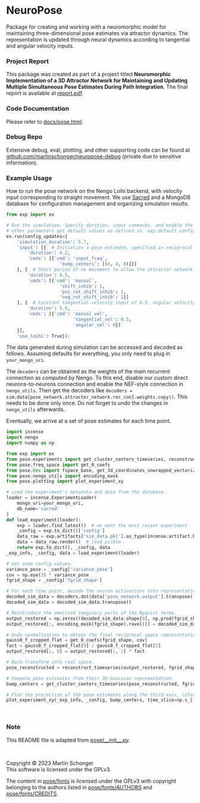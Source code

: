 # NeuroPose

Package for creating and working with a neuromorphic model for maintaining three-dimensional pose estimates via attractor dynamics. The representation is updated through neural dynamics according to tangential and angular velocity inputs.

### Project Report
This package was created as part of a project titled **Neuromorphic Implementation of a 3D Attractor Network for Maintaining and Updating Multiple Simultaneous Pose Estimates During Path Integration**. The final report is available at [report.pdf](report.pdf).

### Code Documentation
Please refer to [docs/pose.html](docs/pose.html).

### Debug Repo
Extensive debug, eval, plotting, and other supporting code can be found at [github.com/martinschonger/neuropose-debug](https://github.com/martinschonger/neuropose-debug) (private due to sensitive information).

### Example Usage
How to run the pose network on the Nengo Loihi backend, with velocity input
corresponding to straight movement. We use [Sacred](https://github.com/IDSIA/sacred) and a
MongoDB database for configuration management and organizing simulation results.

```python
from exp import ex

# Run the simulation. Specify duration, input commands, and enable the Nengo Loihi backend. All
# other parameters get default values as defined in `exp.default_config`.
ex.run(config_updates={
    'simulation_duration': 5.7,
    'input': [{  # Initialize a pose estimate, specified in reciprocal grid coordinates.
        'duration': 0.2,
        'cmds': [{'cmd': 'input_freq',
                    'bump_centers': [(4, 4, 0)]}]
    }, {  # Short period of no movement to allow the attractor network reach a stable state.
        'duration': 0.5,
        'cmds': [{'cmd': 'manual',
                    'shift_inhib': 1,
                    'pos_rot_shift_inhib': 1,
                    'neg_rot_shift_inhib': 1}]
    }, {  # Constant tangential velocity input of 0.5, angular velocity input of 0.
        'duration': 5.0,
        'cmds': [{'cmd': 'manual_vel',
                         'tangential_vel': 0.5,
                         'angular_vel': 0}]
    }],
    'use_loihi': True});
```

The data generated during simulation can be accessed and decoded as follows.
Assuming defaults for everything, you only need to plug in ``your_mongo_uri``.

The ``decoders`` can be obtained as the weights of the main recurrent connection as computed by Nengo. To this end, disable our custom direct neurons-to-neurons connection and enable the NEF-style connection in `nengo_utils`. Then get the decoders like ``decoders = sim.data[pose_network.attractor_network.rec_con].weights.copy()``. This needs to be done only once. Do not forget to undo the changes in `nengo_utils` afterwards.

Eventually, we arrive at a set of pose estimates for each time point.

```python
import incense
import nengo
import numpy as np

from exp import ex
from pose.experiments import get_cluster_centers_timeseries, reconstruct_timeseries
from pose.freq_space import get_0_coefs
from pose.hex import fspace_base, get_3d_coordinates_unwrapped_vectorized
from pose.nengo_utils import encoding_mask
from pose.plotting import plot_experiment_xy

# Load the experiment's metadata and data from the database.
loader = incense.ExperimentLoader(
    mongo_uri=your_mongo_uri,
    db_name='sacred'
)
def load_experiment(loader):
    exp = loader.find_latest()  # we want the most recent experiment
    _config = exp.to_dict()['config']
    data_raw = exp.artifacts['sim_data.pkl'].as_type(incense.artifact.PickleArtifact)
    data = data_raw.render()  # load pickle
    return exp.to_dict(), _config, data
_exp_info, _config, data = load_experiment(loader)

# Get some config values.
variance_pose = _config['variance_pose']
cov = np.eye(3) * variance_pose
fgrid_shape = _config['fgrid_shape']

# For each time point, decode the neuron activations into representational space.
decoded_sim_data = decoders.dot(data['pose_network.output'].transpose())
decoded_sim_data = decoded_sim_data.transpose()

# Reintroduce the ommitted imaginary parts of the Nyquist terms.
output_restored = np.zeros((decoded_sim_data.shape[0], np.prod(fgrid_shape)*2))
output_restored[:, encoding_mask(fgrid_shape).ravel()] = decoded_sim_data

# Undo normalization to obtain the final reciprocal space representation.
gauss0_f_cropped_flat = get_0_coefs(fgrid_shape, cov)
fact = gauss0_f_cropped_flat[0] / gauss0_f_cropped_flat[2]
output_restored[:, 0] = output_restored[:, 2] * fact

# Back-transform into real space.
pose_reconstructed = reconstruct_timeseries(output_restored, fgrid_shape)

# Compute pose estimates from their 3D-Gaussian representation.
bump_centers = get_cluster_centers_timeseries(pose_reconstructed, fgrid_shape)

# Plot the projection of the pose estimates along the third axis, color-coded by time.
plot_experiment_xy(_exp_info, _config, bump_centers, time_slice=np.s_[7:])
```

<br/>

### Note
This README file is adapted from [pose/\_\_init\_\_.py](pose/__init__.py).

<br/>

Copyright © 2023 Martin Schonger  
This software is licensed under the GPLv3.

The content in [pose/fonts](pose/fonts) is licensed under the GPLv3 with copyright belonging to
the authors listed in [pose/fonts/AUTHORS](pose/fonts/AUTHORS) and [pose/fonts/CREDITS](pose/fonts/CREDITS).

